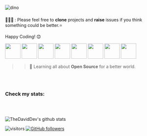 <!--
**TheDavidDev/TheDavidDev** is a ✨ _special_ ✨ repository because its `README.md` (this file) appears on your GitHub profile.
-->
![dino](https://user-images.githubusercontent.com/51863978/91017931-2a6dba00-e5ef-11ea-9546-21130b69a6b8.gif)

###
👨🏻‍💻 : Please feel free to **clone** projects and **raise** issues if you think something could be better.⭐️ 

Happy Coding! 😊

<code><a href="https://vscode/" target="_blank"><img height="50" src="https://www.vectorlogo.zone/logos/visualstudio_code/visualstudio_code-ar21.svg"></a></code>
<code><a href="https://javascript.com/" target="_blank"><img height="50" src="https://www.vectorlogo.zone/logos/javascript/javascript-horizontal.svg"></a></code>
<code><a href="https://reactjs.org/" target="_blank"><img height="50" src="https://www.vectorlogo.zone/logos/reactjs/reactjs-ar21.svg"></a></code>
<code><a href="https://npm.com/" target="_blank"><img height="50" src="https://www.vectorlogo.zone/logos/npmjs/npmjs-ar21.svg"></a></code>
<code><a href="https://node.org/" target="_blank"><img height="50" src="https://www.vectorlogo.zone/logos/nodejs/nodejs-horizontal.svg"></a></code>
<code><a href="https://gatsby.com" target="_blank"><img height="50" src="https://www.vectorlogo.zone/logos/gatsbyjs/gatsbyjs-ar21.svg"></a></code>
<code><a href="https://firebase.com" target="_blank"><img height="50" src="https://www.vectorlogo.zone/logos/firebase/firebase-ar21.svg"></a></code>
<code><a href="https://axios.com/" target="_blank"><img height="50" src="https://www.vectorlogo.zone/logos/axios/axios-ar21.svg"></a></code>

>> 🌱 Learning all about **Open Source** for a better world.


<br>
<br>


### Check my stats:
</br>
</br>

![TheDavidDev's github stats](https://github-readme-stats.vercel.app/api?username=TheDavidDev&show_icons=true)


 ![visitors](https://visitor-badge.laobi.icu/badge?page_id=TheDavidDev.TheDavidDev)   [![GitHub followers](https://img.shields.io/github/followers/thedaviddev.svg?style=social&label=Follow&maxAge=2592000)](https://github.com/thedaviddev?tab=followers)
 
 
 


